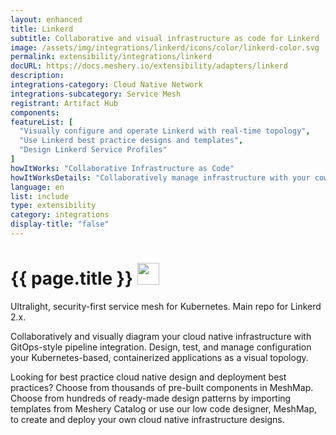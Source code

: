 ```yaml
---
layout: enhanced
title: Linkerd
subtitle: Collaborative and visual infrastructure as code for Linkerd
image: /assets/img/integrations/linkerd/icons/color/linkerd-color.svg
permalink: extensibility/integrations/linkerd
docURL: https://docs.meshery.io/extensibility/adapters/linkerd
description: 
integrations-category: Cloud Native Network
integrations-subcategory: Service Mesh
registrant: Artifact Hub
components: 
featureList: [
  "Visually configure and operate Linkerd with real-time topology",
  "Use Linkerd best practice designs and templates",
  "Design Linkerd Service Profiles"
]
howItWorks: "Collaborative Infrastructure as Code"
howItWorksDetails: "Collaboratively manage infrastructure with your coworkers synchronously sharing the same designs."
language: en
list: include
type: extensibility
category: integrations
display-title: "false"
---
```

<h1>{{ page.title }} <img src="{{ page.image }}" style="width: 35px; height: 35px;" /></h1>

<p>
Ultralight, security-first service mesh for Kubernetes. Main repo for Linkerd 2.x.
</p>
<p>
    Collaboratively and visually diagram your cloud native infrastructure with GitOps-style pipeline integration. Design, test, and manage configuration your Kubernetes-based, containerized applications as a visual topology.
</p>
<p>
    Looking for best practice cloud native design and deployment best practices? Choose from thousands of pre-built components in MeshMap. Choose from hundreds of ready-made design patterns by importing templates from Meshery Catalog or use our low code designer, MeshMap, to create and deploy your own cloud native infrastructure designs.
</p>
